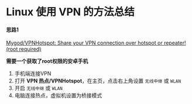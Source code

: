# Linux 使用 VPN 的方法总结

#### 思路1

[Mygod/VPNHotspot: Share your VPN connection over hotspot or repeater! (root required)](https://github.com/Mygod/VPNHotspot)

**需要一个获取了root权限的安卓手机**

1. 手机端连接VPN
2. 打开 **VPN 热点/VPNHotspot**，在主页，点击右上角设置 `无线中继` 或 `WLAN`
3. 开启 `无线中继` 或 `WLAN`
4. 电脑连接热点，虚拟机设置为桥接模式
